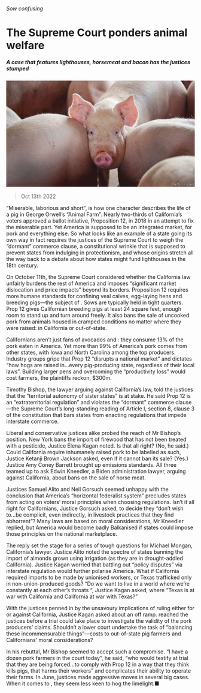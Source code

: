 ###### Sow confusing

# The Supreme Court ponders animal welfare 

##### A case that features lighthouses, horsemeat and bacon has the justices stumped 

![image](images/20221015_USP002.jpg) 

> Oct 13th 2022 

“Miserable, laborious and short”, is how one character describes the life of a pig in George Orwell’s “Animal Farm”. Nearly two-thirds of California’s voters approved a ballot initiative, Proposition 12, in 2018 in an attempt to fix the miserable part. Yet America is supposed to be an integrated market, for pork and everything else. So what looks like an example of a state going its own way in fact requires the justices of the Supreme Court to weigh the “dormant” commerce clause, a constitutional wrinkle that is supposed to prevent states from indulging in protectionism, and whose origins stretch all the way back to a debate about how states might fund lighthouses in the 18th century.

On October 11th, the Supreme Court considered whether the California law unfairly burdens the rest of America and imposes “significant market dislocation and price impacts” beyond its borders. Proposition 12 requires more humane standards for confining veal calves, egg-laying hens and breeding pigs—the subject of . Sows are typically held in tight quarters. Prop 12 gives Californian breeding pigs at least 24 square feet, enough room to stand up and turn around freely. It also bans the sale of uncooked pork from animals housed in cramped conditions no matter where they were raised: in California or out-of-state.

Californians aren’t just fans of avocados and : they consume 13% of the pork eaten in America. Yet more than 99% of America’s pork comes from other states, with Iowa and North Carolina among the top producers. Industry groups gripe that Prop 12 “disrupts a national market” and dictates “how hogs are raised in…every pig-producing state, regardless of their local laws”. Building larger pens and overcoming the “productivity loss” would cost farmers, the plaintiffs reckon, $300m.

Timothy Bishop, the lawyer arguing against California’s law, told the justices that the “territorial autonomy of sister states” is at stake. He said Prop 12 is an “extraterritorial regulation” and violates the “dormant” commerce clause—the Supreme Court’s long-standing reading of Article I, section 8, clause 3 of the constitution that bars states from enacting regulations that impede interstate commerce.

Liberal and conservative justices alike probed the reach of Mr Bishop’s position. New York bans the import of firewood that has not been treated with a pesticide, Justice Elena Kagan noted. Is that all right? (No, he said.) Could California require inhumanely raised pork to be labelled as such, Justice Ketanji Brown Jackson asked, even if it cannot ban its sale? (Yes.) Justice Amy Coney Barrett brought up emissions standards. All three teamed up to ask Edwin Kneedler, a Biden administration lawyer, arguing against California, about bans on the sale of horse meat.

Justices Samuel Alito and Neil Gorsuch seemed unhappy with the conclusion that America’s “horizontal federalist system” precludes states from acting on voters’ moral principles when choosing regulations. Isn’t it all right for Californians, Justice Gorsuch asked, to decide they “don’t wish to...be complicit, even indirectly, in livestock practices that they find abhorrent”? Many laws are based on moral considerations, Mr Kneedler replied, but America would become badly Balkanised if states could impose those principles on the national marketplace.

The reply set the stage for a series of tough questions for Michael Mongan, California’s lawyer. Justice Alito noted the spectre of states banning the import of almonds grown using irrigation (as they are in drought-addled California). Justice Kagan worried that battling out “policy disputes” via interstate regulation would further polarise America. What if California required imports to be made by unionised workers, or Texas trafficked only in non-union-produced goods? “Do we want to live in a world where we’re constantly at each other’s throats “, Justice Kagan asked, where “Texas is at war with California and California at war with Texas?”

With the justices penned in by the unsavoury implications of ruling either for or against California, Justice Kagan asked about an off ramp.  reached the justices before a trial could take place to investigate the validity of the pork producers’ claims. Shouldn’t a lower court undertake the task of “balancing these incommensurable things”—costs to out-of-state pig farmers and Californians’ moral considerations?

In his rebuttal, Mr Bishop seemed to accept such a compromise. “I have a dozen pork farmers in the court today”, he said, “who would testify at trial that they are being forced…to comply with Prop 12 in a way that they think kills pigs, that harms their workers” and complicates their ability to operate their farms. In June, justices made aggressive moves in several big cases. When it comes to , they seem less keen to hog the limelight.■



